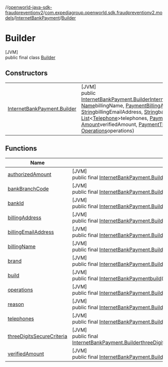 //[openworld-java-sdk-fraudpreventionv2](../../../../index.md)/[com.expediagroup.openworld.sdk.fraudpreventionv2.models](../../index.md)/[InternetBankPayment](../index.md)/[Builder](index.md)

# Builder

[JVM]\
public final class [Builder](index.md)

## Constructors

| | |
|---|---|
| [InternetBankPayment.Builder](-internet-bank-payment.-builder.md) | [JVM]<br>public [InternetBankPayment.Builder](index.md)[InternetBankPayment.Builder](-internet-bank-payment.-builder.md)([Payment.Brand](../../-payment/-brand/index.md)brand, [Name](../../-name/index.md)billingName, [PaymentBillingAddress](../../-payment-billing-address/index.md)billingAddress, [String](https://docs.oracle.com/javase/8/docs/api/java/lang/String.html)billingEmailAddress, [String](https://docs.oracle.com/javase/8/docs/api/java/lang/String.html)bankId, [String](https://docs.oracle.com/javase/8/docs/api/java/lang/String.html)bankBranchCode, [List](https://docs.oracle.com/javase/8/docs/api/java/util/List.html)&lt;[Telephone](../../-telephone/index.md)&gt;telephones, [PaymentReason](../../-payment-reason/index.md)reason, [Amount](../../-amount/index.md)authorizedAmount, [Amount](../../-amount/index.md)verifiedAmount, [PaymentThreeDSCriteria](../../-payment-three-d-s-criteria/index.md)threeDigitsSecureCriteria, [Operations](../../-operations/index.md)operations) |

## Functions

| Name | Summary |
|---|---|
| [authorizedAmount](authorized-amount.md) | [JVM]<br>public final [InternetBankPayment.Builder](index.md)[authorizedAmount](authorized-amount.md)([Amount](../../-amount/index.md)authorizedAmount) |
| [bankBranchCode](bank-branch-code.md) | [JVM]<br>public final [InternetBankPayment.Builder](index.md)[bankBranchCode](bank-branch-code.md)([String](https://docs.oracle.com/javase/8/docs/api/java/lang/String.html)bankBranchCode) |
| [bankId](bank-id.md) | [JVM]<br>public final [InternetBankPayment.Builder](index.md)[bankId](bank-id.md)([String](https://docs.oracle.com/javase/8/docs/api/java/lang/String.html)bankId) |
| [billingAddress](billing-address.md) | [JVM]<br>public final [InternetBankPayment.Builder](index.md)[billingAddress](billing-address.md)([PaymentBillingAddress](../../-payment-billing-address/index.md)billingAddress) |
| [billingEmailAddress](billing-email-address.md) | [JVM]<br>public final [InternetBankPayment.Builder](index.md)[billingEmailAddress](billing-email-address.md)([String](https://docs.oracle.com/javase/8/docs/api/java/lang/String.html)billingEmailAddress) |
| [billingName](billing-name.md) | [JVM]<br>public final [InternetBankPayment.Builder](index.md)[billingName](billing-name.md)([Name](../../-name/index.md)billingName) |
| [brand](brand.md) | [JVM]<br>public final [InternetBankPayment.Builder](index.md)[brand](brand.md)([Payment.Brand](../../-payment/-brand/index.md)brand) |
| [build](build.md) | [JVM]<br>public final [InternetBankPayment](../index.md)[build](build.md)() |
| [operations](operations.md) | [JVM]<br>public final [InternetBankPayment.Builder](index.md)[operations](operations.md)([Operations](../../-operations/index.md)operations) |
| [reason](reason.md) | [JVM]<br>public final [InternetBankPayment.Builder](index.md)[reason](reason.md)([PaymentReason](../../-payment-reason/index.md)reason) |
| [telephones](telephones.md) | [JVM]<br>public final [InternetBankPayment.Builder](index.md)[telephones](telephones.md)([List](https://docs.oracle.com/javase/8/docs/api/java/util/List.html)&lt;[Telephone](../../-telephone/index.md)&gt;telephones) |
| [threeDigitsSecureCriteria](three-digits-secure-criteria.md) | [JVM]<br>public final [InternetBankPayment.Builder](index.md)[threeDigitsSecureCriteria](three-digits-secure-criteria.md)([PaymentThreeDSCriteria](../../-payment-three-d-s-criteria/index.md)threeDigitsSecureCriteria) |
| [verifiedAmount](verified-amount.md) | [JVM]<br>public final [InternetBankPayment.Builder](index.md)[verifiedAmount](verified-amount.md)([Amount](../../-amount/index.md)verifiedAmount) |
